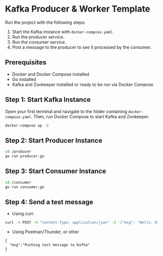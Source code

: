 # Kafka Producer & Worker Template

Run the project with the following steps:

1. Start the Kafka instance with `docker-compose.yaml`.
2. Run the producer service.
3. Run the consumer service.
4. Post a message to the producer to see it processed by the consumer.

## Prerequisites

-   Docker and Docker Compose installed
-   Go installed
-   Kafka and Zookeeper installed or ready to be run via Docker Compose

## Step 1: Start Kafka Instance

Open your first terminal and navigate to the folder containing `docker-compose.yaml`. Then, run Docker Compose to start Kafka and Zookeeper.

```bash
docker-compose up -d
```

## Step 2: Start Producer Instance

```bash
cd /producer
go run producer.go
```

## Step 3: Start Consumer Instance

```bash
cd /consumer
go run consumer.go
```

## Step 4: Send a test message

-   Using curl:

```bash
curl -X POST -H "Content-Type: application/json" -d '{"msg": "Hello, Kafka!"}' http://localhost:5000/api/v1/comment
```

-   Using Postman/Thunder, or other

```
{
  "msg":"Pushing test message to Kafka"
}
```
